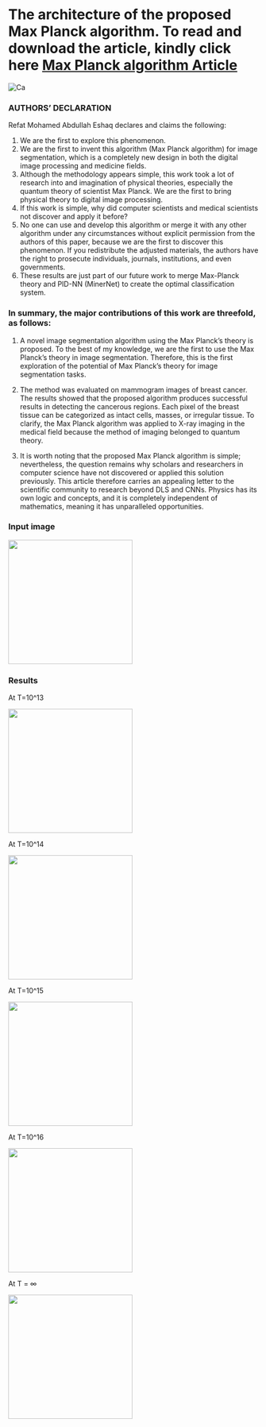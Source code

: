 # The architecture of the proposed Max Planck algorithm. To read and download the article, kindly click here [Max Planck algorithm Article](https://doi.org/10.36227/techrxiv.23994702.v1)

![Ca](https://github.com/REFATESHAQ/Max-Planck-algorithm/assets/48349737/524e352e-e2f9-426f-a812-fc1baff487a8)

### AUTHORS’ DECLARATION

Refat Mohamed Abdullah Eshaq declares and claims the following:
1) We are the first to explore this phenomenon.
2) We are the first to invent this algorithm (Max Planck algorithm) for image segmentation, which is a completely new design in both the digital image processing and medicine fields.
3) Although the methodology appears simple, this work took a lot of research into and imagination of physical theories, especially the quantum theory of scientist Max Planck. We are the first to bring physical theory to digital image processing.
4) If this work is simple, why did computer scientists and medical scientists not discover and apply it before?
5) No one can use and develop this algorithm or merge it with any other algorithm under any circumstances without explicit permission from the authors of this paper, because we are the first to discover this phenomenon. If you redistribute the adjusted materials, the authors have the right to prosecute individuals, journals, institutions, and even governments.
6) These results are just part of our future work to merge Max-Planck theory and PID-NN (MinerNet) to create the optimal classification system. 


### In summary, the major contributions of this work are threefold, as follows: 

1)	A novel image segmentation algorithm using the Max Planck’s theory is proposed. To the best of my knowledge, we are the first to use the Max Planck’s theory in image segmentation. Therefore, this is the first exploration of the potential of Max Planck’s theory for image segmentation tasks. 

2)	The method was evaluated on mammogram images of breast cancer. The results showed that the proposed algorithm produces successful results in detecting the cancerous regions. Each pixel of the breast tissue can be categorized as intact cells, masses, or irregular tissue. To clarify, the Max Planck algorithm was applied to X-ray imaging in the medical field because the method of imaging belonged to quantum theory.


3)	 It is worth noting that the proposed Max Planck algorithm is simple; nevertheless, the question remains why scholars and researchers in computer science have not discovered or applied this solution previously. This article therefore carries an appealing letter to the scientific community to research beyond DLS and CNNs. Physics has its own logic and concepts, and it is completely independent of mathematics, meaning it has unparalleled opportunities.


### Input image 

<img src="https://github.com/REFATESHAQ/Max-Planck-algorithm/assets/48349737/2ba88943-90e6-4afa-86fc-3fe080dbd91c" width="250" height="250"/>

### Results

At T=10^13

<img src="https://github.com/REFATESHAQ/Max-Planck-algorithm/assets/48349737/9227acbf-be83-486e-9570-0fed0532c519" width="250" height="250"/>

At T=10^14

<img src="https://github.com/REFATESHAQ/Max-Planck-algorithm/assets/48349737/50a349b6-6d2c-443b-8ab5-77959a0a085d" width="250" height="250"/>

At T=10^15

<img src="https://github.com/REFATESHAQ/Max-Planck-algorithm/assets/48349737/272662d4-ee10-44f6-908e-af2eec6b42ee" width="250" height="250"/>

At T=10^16

<img src="https://github.com/REFATESHAQ/Max-Planck-algorithm/assets/48349737/a5224b16-2e05-46c1-a79b-ba782a74c8e3" width="250" height="250"/>

At T = ∞

<img src="https://github.com/REFATESHAQ/Max-Planck-algorithm/assets/48349737/413a7eae-0a60-4678-8f68-3b042209a108" width="250" height="250"/>
